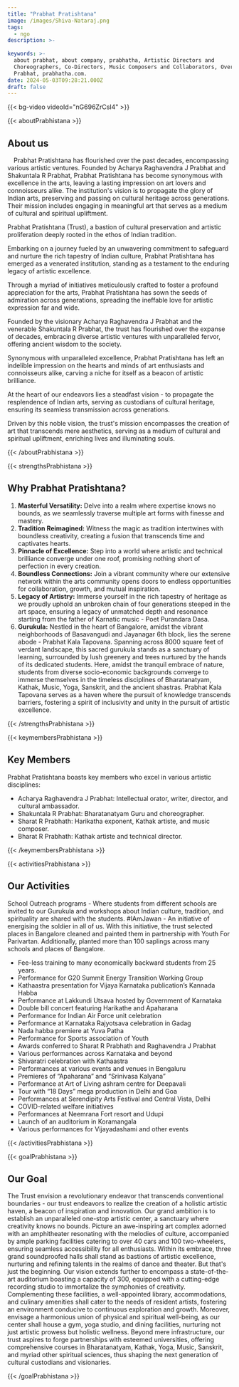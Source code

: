 ```yaml
---
title: "Prabhat Pratishtana"
image: /images/Shiva-Nataraj.png
tags:
  - ngo
description: >-
  
keywords: >-
  about prabhat, about company, prabhatha, Artistic Directors and
  Choreographers, Co-Directors, Music Composers and Collaborators, Overview-
  Prabhat, prabhatha.com.
date: 2024-05-03T09:28:21.000Z
draft: false
---
```


<!-- video section -->
{{< bg-video videoId="nG696ZrCsI4" >}}

<!-- section 1  -->
{{< aboutPrabhistana >}}

## About us

&emsp;Prabhat Pratishtana has flourished over the past decades, encompassing various artistic ventures. Founded by Acharya Raghavendra J Prabhat and Shakuntala R Prabhat, Prabhat Pratishtana has become synonymous with excellence in the arts, leaving a lasting impression on art lovers and connoisseurs alike. The institution's vision is to propagate the glory of Indian arts, preserving and passing on cultural heritage across generations. Their mission includes engaging in meaningful art that serves as a medium of cultural and spiritual upliftment.

Prabhat Pratishtana (Trust), a bastion of cultural preservation and artistic proliferation deeply rooted in the ethos of Indian tradition.

Embarking on a journey fueled by an unwavering commitment to safeguard and nurture the rich tapestry of Indian culture, Prabhat Pratishtana has emerged as a venerated institution, standing as a testament to the enduring legacy of artistic excellence.

Through a myriad of initiatives meticulously crafted to foster a profound appreciation for the arts, Prabhat Pratishtana has sown the seeds of admiration across generations, spreading the ineffable love for artistic expression far and wide.

Founded by the visionary Acharya Raghavendra J Prabhat and the venerable Shakuntala R Prabhat, the trust has flourished over the expanse of decades, embracing diverse artistic ventures with unparalleled fervor, offering ancient wisdom to the society.

Synonymous with unparalleled excellence, Prabhat Pratishtana has left an indelible impression on the hearts and minds of art enthusiasts and connoisseurs alike, carving a niche for itself as a beacon of artistic brilliance.

At the heart of our endeavors lies a steadfast vision - to propagate the resplendence of Indian arts, serving as custodians of cultural heritage, ensuring its seamless transmission across generations.

Driven by this noble vision, the trust's mission encompasses the creation of art that transcends mere aesthetics, serving as a medium of cultural and spiritual upliftment, enriching lives and illuminating souls.

{{< /aboutPrabhistana >}}

<!-- section 2  -->
{{< strengthsPrabhistana >}}

## Why Prabhat Pratishtana?

1. **Masterful Versatility:** Delve into a realm where expertise knows no bounds, as we seamlessly traverse multiple art forms with finesse and mastery.
2. **Tradition Reimagined:** Witness the magic as tradition intertwines with boundless creativity, creating a fusion that transcends time and captivates hearts.
3. **Pinnacle of Excellence:** Step into a world where artistic and technical brilliance converge under one roof, promising nothing short of perfection in every creation.
4. **Boundless Connections:** Join a vibrant community where our extensive network within the arts community opens doors to endless opportunities for collaboration, growth, and mutual inspiration.
5. **Legacy of Artistry:** Immerse yourself in the rich tapestry of heritage as we proudly uphold an unbroken chain of four generations steeped in the art space, ensuring a legacy of unmatched depth and resonance starting from the father of Karnatic music - Poet Purandara Dasa.
6. **Gurukula:** Nestled in the heart of Bangalore, amidst the vibrant neighborhoods of Basavangudi and Jayanagar 6th block, lies the serene abode - Prabhat Kala Tapovana. Spanning across 8000 square feet of verdant landscape, this sacred gurukula stands as a sanctuary of learning, surrounded by lush greenery and trees nurtured by the hands of its dedicated students. Here, amidst the tranquil embrace of nature, students from diverse socio-economic backgrounds converge to immerse themselves in the timeless disciplines of Bharatanatyam, Kathak, Music, Yoga, Sanskrit, and the ancient shastras. Prabhat Kala Tapovana serves as a haven where the pursuit of knowledge transcends barriers, fostering a spirit of inclusivity and unity in the pursuit of artistic excellence.

{{< /strengthsPrabhistana >}}

<!-- section 3  -->
{{< keymembersPrabhistana >}}

## Key Members

Prabhat Pratishtana boasts key members who excel in various artistic disciplines:

- Acharya Raghavendra J Prabhat: Intellectual orator, writer, director, and cultural ambassador.
- Shakuntala R Prabhat: Bharatanatyam Guru and choreographer.
- Sharat R Prabhath: Harikatha exponent, Kathak artiste, and music composer.
- Bharat R Prabhath: Kathak artiste and technical director.

{{< /keymembersPrabhistana >}}

<!-- section 4  -->
{{< activitiesPrabhistana >}}

## Our Activities

School Outreach programs - Where students from different schools are invited to our Gurukula and workshops about Indian culture, tradition, and spirituality are shared with the students. #IAmJawan - An initiative of energising the soldier in all of us. With this initiative, the trust selected places in Bangalore cleaned and painted them in partnership with Youth For Parivartan. Additionally, planted more than 100 saplings across many schools and places of Bangalore.

- Fee-less training to many economically backward students from 25 years.
- Performance for G20 Summit Energy Transition Working Group
- Kathaastra presentation for Vijaya Karnataka publication’s Kannada Habba
- Performance at Lakkundi Utsava hosted by Government of Karnataka
- Double bill concert featuring Harikathe and Apaharana
- Performance for Indian Air Force unit celebration
- Performance at Karnataka Rajyotsava celebration in Gadag
- Nada habba premiere at Yuva Patha
- Performance for Sports association of Youth
- Awards conferred to Sharat R Prabhath and Raghavendra J Prabhat
- Various performances across Karnataka and beyond
- Shivaratri celebration with Kathaastra
- Performances at various events and venues in Bengaluru
- Premieres of “Apaharana” and “Srinivasa Kalyana”
- Performance at Art of Living ashram centre for Deepavali
- Tour with “18 Days” mega production in Delhi and Goa
- Performances at Serendipity Arts Festival and Central Vista, Delhi
- COVID-related welfare initiatives
- Performances at Neemrana Fort resort and Udupi
- Launch of an auditorium in Koramangala
- Various performances for Vijayadashami and other events

{{< /activitiesPrabhistana >}}

<!-- section 5  -->
{{< goalPrabhistana >}}

## Our Goal

The Trust envision a revolutionary endeavor that transcends conventional boundaries - our trust endeavors to realize the creation of a holistic artistic haven, a beacon of inspiration and innovation. Our grand ambition is to establish an unparalleled one-stop artistic center, a sanctuary where creativity knows no bounds. Picture an awe-inspiring art complex adorned with an amphitheater resonating with the melodies of culture, accompanied by ample parking facilities catering to over 40 cars and 100 two-wheelers, ensuring seamless accessibility for all enthusiasts. Within its embrace, three grand soundproofed halls shall stand as bastions of artistic excellence, nurturing and refining talents in the realms of dance and theater. But that's just the beginning. Our vision extends further to encompass a state-of-the-art auditorium boasting a capacity of 300, equipped with a cutting-edge recording studio to immortalize the symphonies of creativity. Complementing these facilities, a well-appointed library, accommodations, and culinary amenities shall cater to the needs of resident artists, fostering an environment conducive to continuous exploration and growth. Moreover, envisage a harmonious union of physical and spiritual well-being, as our center shall house a gym, yoga studio, and dining facilities, nurturing not just artistic prowess but holistic wellness. Beyond mere infrastructure, our trust aspires to forge partnerships with esteemed universities, offering comprehensive courses in Bharatanatyam, Kathak, Yoga, Music, Sanskrit, and myriad other spiritual sciences, thus shaping the next generation of cultural custodians and visionaries.

{{< /goalPrabhistana >}}
